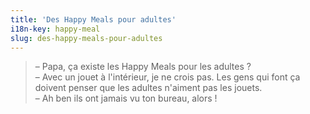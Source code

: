 ```yaml
---
title: 'Des Happy Meals pour adultes'
i18n-key: happy-meal
slug: des-happy-meals-pour-adultes
---
```


> – Papa, ça existe les <span lang="en">Happy Meals</span> pour les adultes ?  
> – Avec un jouet à l'intérieur, je ne crois pas. Les gens qui font ça doivent
> penser que les adultes n'aiment pas les jouets.  
> – Ah ben ils ont jamais vu ton bureau, alors !
